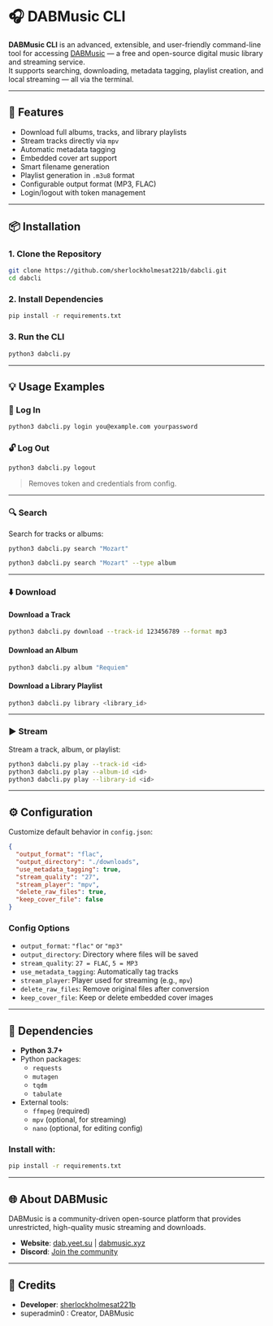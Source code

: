 # 🎧 DABMusic CLI
**DABMusic CLI** is an advanced, extensible, and user-friendly command-line tool for accessing [DABMusic](https://dab.yeet.su) — a free and open-source digital music library and streaming service.  
It supports searching, downloading, metadata tagging, playlist creation, and local streaming — all via the terminal.

---

## 🚀 Features

- Download full albums, tracks, and library playlists
- Stream tracks directly via `mpv`
- Automatic metadata tagging
- Embedded cover art support
- Smart filename generation
- Playlist generation in `.m3u8` format
- Configurable output format (MP3, FLAC)
- Login/logout with token management

---

## 📦 Installation

### 1. Clone the Repository

```bash
git clone https://github.com/sherlockholmesat221b/dabcli.git
cd dabcli
```

### 2. Install Dependencies

```bash
pip install -r requirements.txt
```

### 3. Run the CLI

```bash
python3 dabcli.py
```

---

## 💡 Usage Examples

### 🔐 Log In

```bash
python3 dabcli.py login you@example.com yourpassword
```

### 🔓 Log Out

```bash
python3 dabcli.py logout
```

> Removes token and credentials from config.

---

### 🔍 Search

Search for tracks or albums:

```bash
python3 dabcli.py search "Mozart"
```
```bash
python3 dabcli.py search "Mozart" --type album
```

---

### ⬇️ Download

#### Download a Track

```bash
python3 dabcli.py download --track-id 123456789 --format mp3
```

#### Download an Album

```bash
python3 dabcli.py album "Requiem"
```

#### Download a Library Playlist

```bash
python3 dabcli.py library <library_id>
```

---

### ▶️ Stream

Stream a track, album, or playlist:

```bash
python3 dabcli.py play --track-id <id>
python3 dabcli.py play --album-id <id>
python3 dabcli.py play --library-id <id>
```

---

## ⚙️ Configuration

Customize default behavior in `config.json`:

```json
{
  "output_format": "flac",
  "output_directory": "./downloads",
  "use_metadata_tagging": true,
  "stream_quality": "27",
  "stream_player": "mpv",
  "delete_raw_files": true,
  "keep_cover_file": false
}
```

### Config Options

- `output_format`: `"flac"` or `"mp3"`
- `output_directory`: Directory where files will be saved
- `stream_quality`: `27 = FLAC`, `5 = MP3`
- `use_metadata_tagging`: Automatically tag tracks
- `stream_player`: Player used for streaming (e.g., `mpv`)
- `delete_raw_files`: Remove original files after conversion
- `keep_cover_file`: Keep or delete embedded cover images

---

## 🧩 Dependencies

- **Python 3.7+**
- Python packages:
    - `requests`
    - `mutagen`
    - `tqdm`
    - `tabulate`
- External tools:
    - `ffmpeg` (required)
    - `mpv` (optional, for streaming)
    - `nano` (optional, for editing config)

### Install with:

```bash
pip install -r requirements.txt
```

---

## 🌐 About DABMusic

DABMusic is a community-driven open-source platform that provides unrestricted, high-quality music streaming and downloads.

- **Website**: [dab.yeet.su](https://dab.yeet.su) | [dabmusic.xyz](https://dabmusic.xyz)
- **Discord**: [Join the community](https://discord.gg/dabmusic-1347344910008979548)

---

## 👥 Credits

- **Developer**: [sherlockholmesat221b](https://github.com/sherlockholmesat221b)
- superadmin0 : Creator, DABMusic
